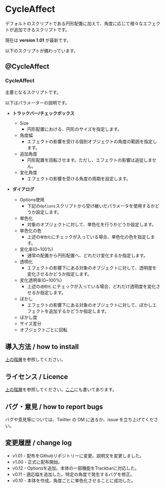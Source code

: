 # CycleAffect

デフォルトのスクリプトである円形配置に加えて、角度に応じて様々なエフェクトが追加できるスクリプトです。

現在は **version 1.01** が最新です。

以下のスクリプトが備わっています。

## @CycleAffect

### CycleAffect

主要となるスクリプトです。

以下はパラメーターの説明です。

- **トラックバー/チェックボックス**
  - Size
    - 円形配置における、円形のサイズを指定します。
  - 角度幅
    - エフェクトの影響を受ける個別オブジェクトの角度の範囲を指定します。
  - 追加角度
    - 円形配置を回転させます。ただし、エフェクトの影響は追従しません。
  - 変化角度
    - エフェクトの影響を受ける角度の周期を設定します。
  
- **ダイアログ**
  - Options使用
    - 下記の`Options`スクリプトから受け継いだパラメータを使用するかどうか設定します。
  - 単色化
    - 対象のオブジェクトに対して、単色化を行うかどうか設定します。
  - 単色化の色
    - 上述の`単色化`にチェックが入っている場合、単色化の色を指定します。
  - 変化率(0~100%)
    - 通常の配置から円形配置へ、どれだけ変化するか指定します。
  - 透明化
    - エフェクトの影響下にある対象のオブジェクトに対して、透明度を変化させるかどうか指定します。
  - 変化透明率(0~100%)
    - 上述の`透明化` にチェックが入っている場合、どれだけ透明度を変化させるか指定します。
  - ぼかし
    - エフェクトの影響下にある対象のオブジェクトに対して、ぼかしエフェクトを追加するかどうか指定します。
  - ぼかし度
  - サイズ差分
  - オブジェクトごとに回転

## 導入方法 / how to install

[上の階層](https://github.com/Aodaruma/Aodaruma-AviUtl-Script)を参照してください。

## ライセンス / Licence

[上の階層](https://github.com/Aodaruma/Aodaruma-AviUtl-Script)を参照してください。[ここ](https://github.com/Aodaruma/Aodaruma-AviUtl-Script/blob/main/LICENSE)にも書いてあります。

## バグ・意見 / how to report bugs

バグや意見等については、Twitter の DM に送るか、issue を立ち上げてください。

## 変更履歴 / change log

- v1.01 - 配布をGithubリポジトリーに変更。説明文を変更しました。
- v1.00 - 正式に配布開始。
- v0.12 \- Optionsを追加。本体の一部機能をTrackbarに対応した。
- v0.11 - 適応幅を追加した。特定の角度で発生するバグを修正。
- v0.10 - 本体を作成。角度ごとに単色化させることに成功した。
